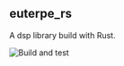 ## euterpe_rs

A dsp library build with Rust.


![Build and test](https://github.com/mirrorganger/euterpe-rs/actions/workflows/ci.yml/badge.svg?event=push)
